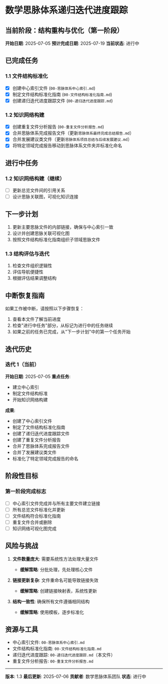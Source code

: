 # 数学思脉体系递归迭代进度跟踪

## 当前阶段：结构重构与优化（第一阶段）

**开始日期**: 2025-07-05
**预计完成日期**: 2025-07-19
**当前状态**: 进行中

## 已完成任务

### 1.1 文件结构标准化

- [x] 创建中心索引文件 (`00-思脉体系中心索引.md`)
- [x] 制定文件结构标准化指南 (`00-文件结构标准化指南.md`)
- [x] 创建递归迭代进度跟踪文件 (`00-递归迭代进度跟踪.md`)

### 1.2 知识网络构建

- [x] 创建重复文件分析报告 (`00-重复文件分析报告.md`)
- [x] 合并思脉体系完成报告文件（更新`思脉体系最终完成总结报告.md`）
- [x] 合并发展建议类文件（更新`思脉体系项目总结与后续发展建议.md`）
- [x] 将特定领域完成报告移动到思脉体系文件夹并标准化命名

## 进行中任务

### 1.2 知识网络构建（继续）

- [ ] 更新总览文件间的引用关系
- [ ] 设计思脉关联图，可视化知识连接

## 下一步计划

1. 更新主要思脉文件的内部链接，确保与中心索引一致
2. 设计并创建思脉关联可视化图
3. 按照文件结构标准化指南组织子领域思脉文件

### 1.3 结构评估与迭代

1. 检查文件组织逻辑性
2. 评估导航便捷性
3. 根据评估结果调整结构

## 中断恢复指南

如果工作被中断，请按照以下步骤恢复：

1. 查看本文件了解当前进度
2. 检查"进行中任务"部分，从标记为进行中的任务继续
3. 如果之前的任务已完成，从"下一步计划"中的第一个任务开始

## 迭代历史

### 迭代 1（当前）

**开始日期**: 2025-07-05
**重点任务**:

- 建立中心索引
- 制定文件结构标准
- 开始知识网络构建

**成果**:

- 创建了中心索引文件
- 制定了文件结构标准化指南
- 创建了递归迭代进度跟踪文件
- 创建了重复文件分析报告
- 合并了思脉体系完成报告文件
- 合并了发展建议类文件
- 标准化了特定领域完成报告的命名

## 阶段性目标

### 第一阶段完成标志

- [ ] 中心索引文件完成并与所有主要文件建立链接
- [ ] 所有总览文件标准化并更新
- [ ] 文件结构符合标准化指南
- [ ] 重复文件合并或删除
- [ ] 知识网络可视化图完成

## 风险与挑战

1. **文件数量庞大**: 需要系统性方法处理大量文件
   - **缓解策略**: 分批处理，先处理核心文件

2. **链接更新复杂**: 文件重命名可能导致链接失效
   - **缓解策略**: 创建链接映射表，系统性更新

3. **结构一致性**: 确保所有文件遵循相同结构
   - **缓解策略**: 使用模板，逐步标准化

## 资源与工具

- 中心索引文件: `00-思脉体系中心索引.md`
- 文件结构标准化指南: `00-文件结构标准化指南.md`
- 递归迭代进度跟踪: `00-递归迭代进度跟踪.md`（本文件）
- 重复文件分析报告: `00-重复文件分析报告.md`

---

**版本**: 1.3
**最后更新**: 2025-07-06
**贡献者**: 数学思脉体系团队
**状态**: 进行中
